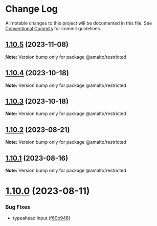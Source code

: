 # Change Log

All notable changes to this project will be documented in this file.
See [Conventional Commits](https://conventionalcommits.org) for commit guidelines.

## [1.10.5](https://github.com/amalto/platform6-ui-components/compare/@amalto/restricted@1.10.4...@amalto/restricted@1.10.5) (2023-11-08)

**Note:** Version bump only for package @amalto/restricted

## [1.10.4](https://github.com/amalto/platform6-ui-components/compare/@amalto/restricted@1.10.3...@amalto/restricted@1.10.4) (2023-10-18)

**Note:** Version bump only for package @amalto/restricted

## [1.10.3](https://github.com/amalto/platform6-ui-components/compare/@amalto/restricted@1.10.2...@amalto/restricted@1.10.3) (2023-10-18)

**Note:** Version bump only for package @amalto/restricted

## [1.10.2](https://github.com/amalto/platform6-ui-components/compare/@amalto/restricted@1.10.1...@amalto/restricted@1.10.2) (2023-08-21)

**Note:** Version bump only for package @amalto/restricted

## [1.10.1](https://github.com/amalto/platform6-ui-components/compare/@amalto/restricted@1.10.0...@amalto/restricted@1.10.1) (2023-08-16)

**Note:** Version bump only for package @amalto/restricted

# [1.10.0](https://github.com/amalto/platform6-ui-components/compare/@amalto/restricted@1.9.101...@amalto/restricted@1.10.0) (2023-08-11)

### Bug Fixes

- typeahead input ([f60b948](https://github.com/amalto/platform6-ui-components/commit/f60b94835b530cd9dc718caeba57b90be184ef26))
